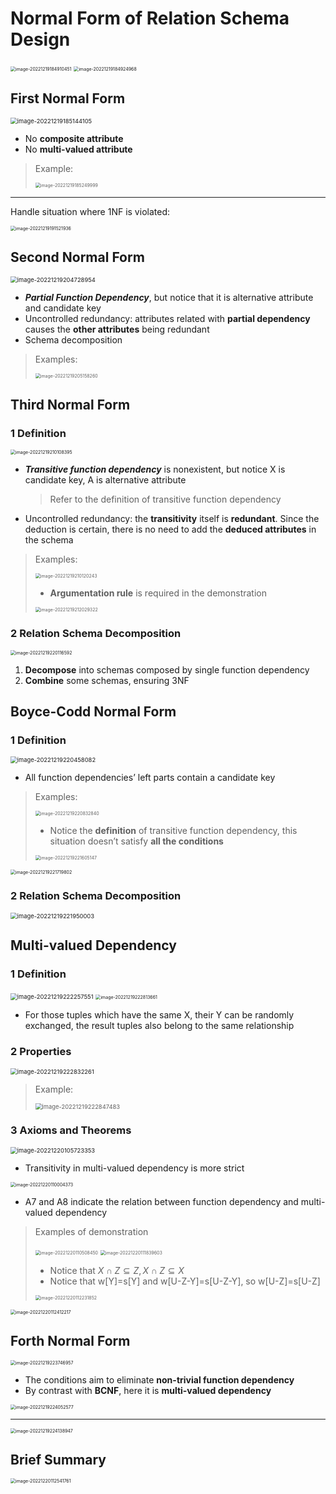 # Normal Form of Relation Schema Design

<img src="README.assets/image-20221219184910451.png" alt="image-20221219184910451" style="zoom:50%;" />

<img src="README.assets/image-20221219184924968.png" alt="image-20221219184924968" style="zoom:50%;" />

## First Normal Form

<img src="README.assets/image-20221219185144105.png" alt="image-20221219185144105" style="zoom:67%;" />

-   No **composite attribute**
-   No **multi-valued attribute**

>   Example:
>
>   <img src="README.assets/image-20221219185249999.png" alt="image-20221219185249999" style="zoom:50%;" />

---

Handle situation where 1NF is violated:

<img src="README.assets/image-20221219191521936.png" alt="image-20221219191521936" style="zoom:50%;" />

## Second Normal Form

<img src="README.assets/image-20221219204728954.png" alt="image-20221219204728954" style="zoom:67%;" />

-   ***Partial Function Dependency***, but notice that it is alternative attribute and candidate key
-   Uncontrolled redundancy: attributes related with **partial dependency** causes the **other attributes** being redundant
-   Schema decomposition

>   Examples:
>
>   <img src="README.assets/image-20221219205158260.png" alt="image-20221219205158260" style="zoom:50%;" />

## Third Normal Form

### 1 Definition

<img src="README.assets/image-20221219210108395.png" alt="image-20221219210108395" style="zoom:50%;" />

-   ***Transitive function dependency*** is nonexistent, but notice X is candidate key, A is alternative attribute

    >   Refer to the definition of transitive function dependency

-   Uncontrolled redundancy: the **transitivity** itself is **redundant**. Since the deduction is certain,  there is no need to add the **deduced attributes** in the schema

>   Examples:
>
>   <img src="README.assets/image-20221219210120243.png" alt="image-20221219210120243" style="zoom:50%;" />
>
>   -   **Argumentation rule** is required in the demonstration
>
>   <img src="README.assets/image-20221219212029322.png" alt="image-20221219212029322" style="zoom:50%;" />

### 2 Relation Schema Decomposition

<img src="README.assets/image-20221219220116592.png" alt="image-20221219220116592" style="zoom:50%;" />

1.   **Decompose** into schemas composed by single function dependency
2.   **Combine** some schemas, ensuring 3NF

## Boyce-Codd Normal Form

### 1 Definition

<img src="README.assets/image-20221219220458082.png" alt="image-20221219220458082" style="zoom:67%;" />

-   All function dependencies’ left parts contain a candidate key

>   Examples:
>
>   <img src="README.assets/image-20221219220832840.png" alt="image-20221219220832840" style="zoom:50%;" />
>
>   -   Notice the **definition** of transitive function dependency, this situation doesn’t satisfy **all the conditions**
>
>   <img src="README.assets/image-20221219221605147.png" alt="image-20221219221605147" style="zoom:50%;" />

<img src="README.assets/image-20221219221719802.png" alt="image-20221219221719802" style="zoom:50%;" />

### 2 Relation Schema Decomposition

<img src="README.assets/image-20221219221950003.png" alt="image-20221219221950003" style="zoom:67%;" />

## Multi-valued Dependency

### 1 Definition

<img src="README.assets/image-20221219222257551.png" alt="image-20221219222257551" style="zoom:67%;" />

<img src="README.assets/image-20221219222813661.png" alt="image-20221219222813661" style="zoom:50%;" />

-   For those tuples which have the same X, their Y can be randomly exchanged, the result tuples also belong to the same relationship

### 2 Properties

<img src="README.assets/image-20221219222832261.png" alt="image-20221219222832261" style="zoom:67%;" />

>   Example:
>
>   <img src="README.assets/image-20221219222847483.png" alt="image-20221219222847483" style="zoom:67%;" />

### 3 Axioms and Theorems

<img src="README.assets/image-20221220105723353.png" alt="image-20221220105723353" style="zoom:67%;" />

-   Transitivity in multi-valued dependency is more strict

<img src="README.assets/image-20221220110004373.png" alt="image-20221220110004373" style="zoom:50%;" />

-   A7 and A8 indicate the relation between function dependency and multi-valued dependency

>   Examples of demonstration
>
>   <img src="README.assets/image-20221220110508450.png" alt="image-20221220110508450" style="zoom:50%;" />
>
>   <img src="README.assets/image-20221220111839603.png" alt="image-20221220111839603" style="zoom:50%;" />
>
>   -   Notice that $X\cap Z\subseteq Z,X\cap Z\subseteq X$
>   -   Notice that w[Y]=s[Y] and w[U-Z-Y]=s[U-Z-Y], so w[U-Z]=s[U-Z]
>
>   <img src="README.assets/image-20221220112231852.png" alt="image-20221220112231852" style="zoom:50%;" />

<img src="README.assets/image-20221220112412217.png" alt="image-20221220112412217" style="zoom:50%;" />

## Forth Normal Form

<img src="README.assets/image-20221219223746957.png" alt="image-20221219223746957" style="zoom:50%;" />

-   The conditions aim to eliminate **non-trivial function dependency**
-   By contrast with **BCNF**, here it is **multi-valued dependency**

<img src="README.assets/image-20221219224052577.png" alt="image-20221219224052577" style="zoom:50%;" />

---

<img src="README.assets/image-20221219224138947.png" alt="image-20221219224138947" style="zoom:50%;" />

## Brief Summary

<img src="README.assets/image-20221220112541761.png" alt="image-20221220112541761" style="zoom:50%;" />